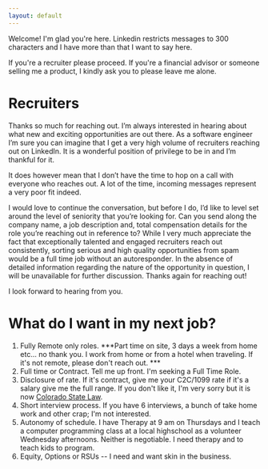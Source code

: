 ```yaml
---
layout: default
---
```


Welcome! I'm glad you're here. Linkedin restricts messages to 300 characters and I have more than that I want to say here. 

If you're a recruiter please proceed. If you're a financial advisor or someone selling me a product, I kindly ask you to please leave me alone. 

# Recruiters 

Thanks so much for reaching out. I’m always interested in hearing about what new and exciting opportunities are out there. As a software engineer I’m sure you can imagine that I get a very high volume of recruiters reaching out on LinkedIn. It is a wonderful position of privilege to be in and I’m thankful for it.

It does however mean that I don’t have the time to hop on a call with everyone who reaches out. A lot of the time, incoming messages represent a very poor fit indeed.

I would love to continue the conversation, but before I do, I’d like to level set around the level of seniority that you’re looking for. 
Can you send along the company name, a job description and, total compensation details for the role you’re reaching out in reference to? 
While I very much appreciate the fact that exceptionally talented and engaged recruiters reach out consistently, sorting serious and high quality opportunities from spam would be a full time job without an autoresponder.
In the absence of detailed information regarding the nature of the opportunity in question, I will be unavailable for further discussion.
Thanks again for reaching out!
 
I look forward to hearing from you.

# What do I want in my next job? 


1. Fully Remote only roles. ***Part time on site, 3 days a week from home etc... no thank you. I work from home or from a hotel when traveling. If it's not remote, please don't reach out. ***
2. Full time or Contract. Tell me up front. I'm seeking a Full Time Role. 
3. Disclosure of rate. If it's contract, give me your C2C/1099 rate if it's a salary give me the full range. If you don't like it, I'm very sorry but it is now <a href="https://www.laboremploymentlawblog.com/2020/12/articles/bonus-compensation/colorado-new-equal-pay-act/" target="_blank">Colorado State Law</a>. 
4. Short interview process. If you have 6 interviews, a bunch of take home work and other crap; I'm not interested. 
5. Autonomy of schedule. I have Therapy at 9 am on Thursdays and I teach a computer programming class at a local highschool as a volunteer Wednesday afternoons. Neither is negotiable. I need therapy and to teach kids to program. 
6. Equity, Options or RSUs -- I need and want skin in the business. 
 
